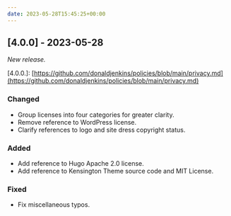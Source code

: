 ```yaml
---
date: 2023-05-28T15:45:25+00:00
---
```


## [4.0.0] - 2023-05-28

_New release._

\[4.0.0.\]: [https://github.com/donaldjenkins/policies/blob/main/privacy.md](https://github.com/donaldjenkins/policies/blob/main/privacy.md)

### Changed

- Group licenses into four categories for greater clarity.
- Remove reference to WordPress license.
- Clarify references to logo and site dress copyright status.

### Added

- Add reference to Hugo Apache 2.0 license.
- Add reference to Kensington Theme source code and MIT License.

### Fixed

- Fix miscellaneous typos.
